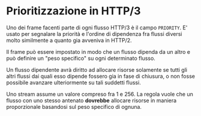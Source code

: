 # Prioritizzazione in HTTP/3

Uno dei frame facenti parte di ogni flusso HTTP/3 è il campo `PRIORITY`.
E' usato per segnalare la priorità e l'ordine di dipendenza fra flussi
diversi molto similmente a quanto gia avveniva in HTTP/2.

Il frame può essere impostato in modo che un flusso dipenda da un altro e
può definire un "peso specifico" su ogni determinato flusso.

Un flusso dipendente avrà diritto ad allocare risorse solamente se tutti
gli altri flussi dai quali esso dipende fossero gia in fase di chiusura,
o non fosse possibile avanzare ulteriormente su tali suddetti flussi.

Uno stream assume un valore compreso fra 1 e 256. La regola vuole che
un flusso con uno stesso antenato **dovrebbe** allocare risorse in maniera
proporzionale basandosi sul peso specifico di ognuna.

